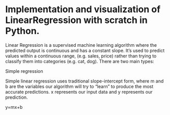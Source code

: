 # Implementation and visualization of LinearRegression with scratch in Python.

Linear Regression is a supervised machine learning algorithm where the predicted output is continuous and has a constant slope. It’s used to predict values within a continuous range, (e.g. sales, price) rather than trying to classify them into categories (e.g. cat, dog). There are two main types:

Simple regression

Simple linear regression uses traditional slope-intercept form, where m
 and b
 are the variables our algorithm will try to “learn” to produce the most accurate predictions. x
 represents our input data and y
 represents our prediction.

y=mx+b

